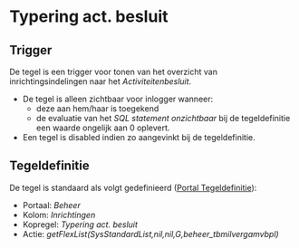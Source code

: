 # Typering act. besluit

## Trigger

De tegel is een trigger voor tonen van het overzicht van inrichtingsindelingen naar het *Activiteitenbesluit*.

- De tegel is alleen zichtbaar voor inlogger wanneer:
  - deze aan hem/haar is toegekend
  - de evaluatie van het *SQL statement onzichtbaar* bij de tegeldefinitie een waarde ongelijk aan 0 oplevert.
- Een tegel is disabled indien zo aangevinkt bij de tegeldefinitie.

## Tegeldefinitie

De tegel is standaard als volgt gedefinieerd ([Portal Tegeldefinitie](/instellen_inrichten/portaldefinitie/portal_tegel.md)):

- Portaal: *Beheer*
- Kolom: *Inrichtingen*
- Kopregel: *Typering act. besluit*
- Actie: *getFlexList(SysStandardList,nil,nil,G,beheer_tbmilvergamvbpl)*
